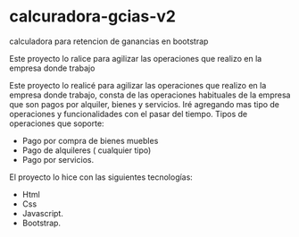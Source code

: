 # calcuradora-gcias-v2
calculadora para retencion de ganancias en bootstrap

Este proyecto lo ralice para agilizar las operaciones que realizo en la empresa donde trabajo

Este proyecto lo realicé para agilizar las operaciones que realizo en la empresa donde trabajo, consta de las operaciones habituales de la empresa que son pagos por alquiler, bienes y servicios.
Iré agregando mas tipo de operaciones y funcionalidades con el pasar del tiempo.
Tipos de operaciones que soporte:
-	Pago por compra de bienes muebles
-	Pago de alquileres ( cualquier tipo)
-	Pago por servicios.

El proyecto lo hice con las siguientes tecnologías: 
-	Html
-	Css
-	Javascript.
-	Bootstrap.

